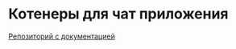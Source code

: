 # Котенеры для чат приложения

[Репозиторий с документацией](https://github.com/AlexanderMeynik/chat-app-documentation)
